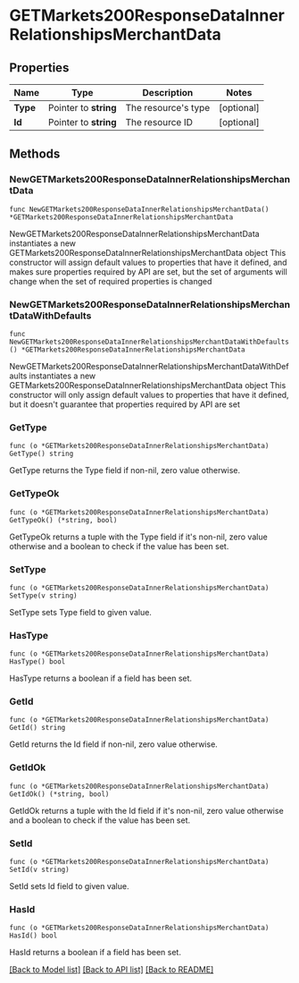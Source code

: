 # GETMarkets200ResponseDataInnerRelationshipsMerchantData

## Properties

Name | Type | Description | Notes
------------ | ------------- | ------------- | -------------
**Type** | Pointer to **string** | The resource&#39;s type | [optional] 
**Id** | Pointer to **string** | The resource ID | [optional] 

## Methods

### NewGETMarkets200ResponseDataInnerRelationshipsMerchantData

`func NewGETMarkets200ResponseDataInnerRelationshipsMerchantData() *GETMarkets200ResponseDataInnerRelationshipsMerchantData`

NewGETMarkets200ResponseDataInnerRelationshipsMerchantData instantiates a new GETMarkets200ResponseDataInnerRelationshipsMerchantData object
This constructor will assign default values to properties that have it defined,
and makes sure properties required by API are set, but the set of arguments
will change when the set of required properties is changed

### NewGETMarkets200ResponseDataInnerRelationshipsMerchantDataWithDefaults

`func NewGETMarkets200ResponseDataInnerRelationshipsMerchantDataWithDefaults() *GETMarkets200ResponseDataInnerRelationshipsMerchantData`

NewGETMarkets200ResponseDataInnerRelationshipsMerchantDataWithDefaults instantiates a new GETMarkets200ResponseDataInnerRelationshipsMerchantData object
This constructor will only assign default values to properties that have it defined,
but it doesn't guarantee that properties required by API are set

### GetType

`func (o *GETMarkets200ResponseDataInnerRelationshipsMerchantData) GetType() string`

GetType returns the Type field if non-nil, zero value otherwise.

### GetTypeOk

`func (o *GETMarkets200ResponseDataInnerRelationshipsMerchantData) GetTypeOk() (*string, bool)`

GetTypeOk returns a tuple with the Type field if it's non-nil, zero value otherwise
and a boolean to check if the value has been set.

### SetType

`func (o *GETMarkets200ResponseDataInnerRelationshipsMerchantData) SetType(v string)`

SetType sets Type field to given value.

### HasType

`func (o *GETMarkets200ResponseDataInnerRelationshipsMerchantData) HasType() bool`

HasType returns a boolean if a field has been set.

### GetId

`func (o *GETMarkets200ResponseDataInnerRelationshipsMerchantData) GetId() string`

GetId returns the Id field if non-nil, zero value otherwise.

### GetIdOk

`func (o *GETMarkets200ResponseDataInnerRelationshipsMerchantData) GetIdOk() (*string, bool)`

GetIdOk returns a tuple with the Id field if it's non-nil, zero value otherwise
and a boolean to check if the value has been set.

### SetId

`func (o *GETMarkets200ResponseDataInnerRelationshipsMerchantData) SetId(v string)`

SetId sets Id field to given value.

### HasId

`func (o *GETMarkets200ResponseDataInnerRelationshipsMerchantData) HasId() bool`

HasId returns a boolean if a field has been set.


[[Back to Model list]](../README.md#documentation-for-models) [[Back to API list]](../README.md#documentation-for-api-endpoints) [[Back to README]](../README.md)


